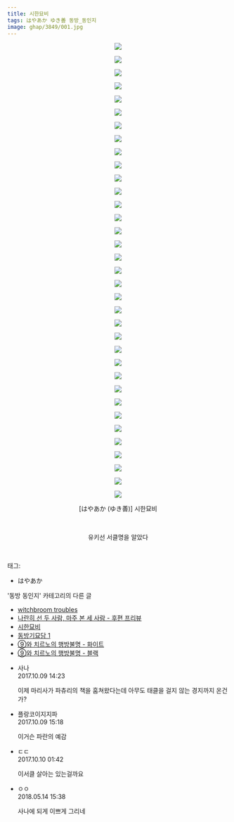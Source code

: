 ```yaml
---
title: 시한묘비
tags: はやあか ゆき善 동방_동인지
image: ghap/3849/001.jpg
---
```

<div class="article">
<p style="text-align: center; clear: none; float: none;"><img src="{{ site.nasurl }}/ghap/3849/001.jpg"/></p>
<p style="text-align: center; clear: none; float: none;"><img src="{{ site.nasurl }}/ghap/3849/002.jpg"/></p>
<p style="text-align: center; clear: none; float: none;"><img src="{{ site.nasurl }}/ghap/3849/003.jpg"/></p>
<p style="text-align: center; clear: none; float: none;"><img src="{{ site.nasurl }}/ghap/3849/004.jpg"/></p>
<p style="text-align: center; clear: none; float: none;"><img src="{{ site.nasurl }}/ghap/3849/005.jpg"/></p>
<p style="text-align: center; clear: none; float: none;"><img src="{{ site.nasurl }}/ghap/3849/006.jpg"/></p>
<p style="text-align: center; clear: none; float: none;"><img src="{{ site.nasurl }}/ghap/3849/007.jpg"/></p>
<p style="text-align: center; clear: none; float: none;"><img src="{{ site.nasurl }}/ghap/3849/008.jpg"/></p>
<p style="text-align: center; clear: none; float: none;"><img src="{{ site.nasurl }}/ghap/3849/009.jpg"/></p>
<p style="text-align: center; clear: none; float: none;"><img src="{{ site.nasurl }}/ghap/3849/010.jpg"/></p>
<p style="text-align: center; clear: none; float: none;"><img src="{{ site.nasurl }}/ghap/3849/011.jpg"/></p>
<p style="text-align: center; clear: none; float: none;"><img src="{{ site.nasurl }}/ghap/3849/012.jpg"/></p>
<p style="text-align: center; clear: none; float: none;"><img src="{{ site.nasurl }}/ghap/3849/013.jpg"/></p>
<p style="text-align: center; clear: none; float: none;"><img src="{{ site.nasurl }}/ghap/3849/014.jpg"/></p>
<p style="text-align: center; clear: none; float: none;"><img src="{{ site.nasurl }}/ghap/3849/015.jpg"/></p>
<p style="text-align: center; clear: none; float: none;"><img src="{{ site.nasurl }}/ghap/3849/016.jpg"/></p>
<p style="text-align: center; clear: none; float: none;"><img src="{{ site.nasurl }}/ghap/3849/017.jpg"/></p>
<p style="text-align: center; clear: none; float: none;"><img src="{{ site.nasurl }}/ghap/3849/018.jpg"/></p>
<p style="text-align: center; clear: none; float: none;"><img src="{{ site.nasurl }}/ghap/3849/019.jpg"/></p>
<p style="text-align: center; clear: none; float: none;"><img src="{{ site.nasurl }}/ghap/3849/020.jpg"/></p>
<p style="text-align: center; clear: none; float: none;"><img src="{{ site.nasurl }}/ghap/3849/021.jpg"/></p>
<p style="text-align: center; clear: none; float: none;"><img src="{{ site.nasurl }}/ghap/3849/022.jpg"/></p>
<p style="text-align: center; clear: none; float: none;"><img src="{{ site.nasurl }}/ghap/3849/023.jpg"/></p>
<p style="text-align: center; clear: none; float: none;"><img src="{{ site.nasurl }}/ghap/3849/024.jpg"/></p>
<p style="text-align: center; clear: none; float: none;"><img src="{{ site.nasurl }}/ghap/3849/025.jpg"/></p>
<p style="text-align: center; clear: none; float: none;"><img src="{{ site.nasurl }}/ghap/3849/026.jpg"/></p>
<p style="text-align: center; clear: none; float: none;"><img src="{{ site.nasurl }}/ghap/3849/027.jpg"/></p>
<p style="text-align: center; clear: none; float: none;"><img src="{{ site.nasurl }}/ghap/3849/028.jpg"/></p>
<p style="text-align: center; clear: none; float: none;"><img src="{{ site.nasurl }}/ghap/3849/029.jpg"/></p>
<p style="text-align: center; clear: none; float: none;"><img src="{{ site.nasurl }}/ghap/3849/030.jpg"/></p>
<p style="text-align: center; clear: none; float: none;"><img src="{{ site.nasurl }}/ghap/3849/031.jpg"/></p>
<p style="text-align: center; clear: none; float: none;"><img src="{{ site.nasurl }}/ghap/3849/032.jpg"/></p>
<p style="text-align: center; clear: none; float: none;"><img src="{{ site.nasurl }}/ghap/3849/033.jpg"/></p>
<p style="text-align: center; clear: none; float: none;"><img src="{{ site.nasurl }}/ghap/3849/034.jpg"/></p>
<p style="text-align: center; clear: none; float: none;"><img src="{{ site.nasurl }}/ghap/3849/035.jpg"/></p>
<p style="text-align: center; clear: none; float: none;">[はやあか (ゆき善)] 시한묘비</p>
<p style="text-align: center; clear: none; float: none;"><br/></p>
<p style="text-align: center; clear: none; float: none;">유키선 서클명을 알았다</p>
<p><br/></p>
</div><div class="tagTrail">
<p>태그: </p>
<ul>
<li>はやあか</li>
</ul>
</div><div class="another">
<p>'동방 동인지' 카테고리의 다른 글</p>
<ul>
<li><a href="/2017-10-16-ghap_3853">witchbroom troubles</a></li>
<li><a href="/2017-10-16-ghap_3852">나란히 선 두 사람, 마주 본 세 사람 - 후편 프리뷰</a></li>
<li><a href="/2017-10-09-ghap_3849">시한묘비</a></li>
<li><a href="/2017-10-09-ghap_3848">동방기묘담 1</a></li>
<li><a href="/2017-10-06-ghap_3844">⑨와 치르노의 행방불명 - 화이트</a></li>
<li><a href="/2017-10-06-ghap_3843">⑨와 치르노의 행방불명 - 블랙</a></li>
</ul>
</div><div class="cb_module cb_fluid">
<div class="cb_wrt cb_profile">
<div class="comment">
<ul>
<li class="cb_thumb_off" id="comment15101118">
<div class="cb_comment_area">
<div class="cb_info_area">
<div class="cb_section">
<span class="cb_nick_name">사나</span>
</div>
<div class="cb_section">
<span class="cb_date">2017.10.09 14:23 </span>
</div>
</div>
<div class="cb_dsc_comment">
<p class="cb_dsc">
											이제 마리사가 파츄리의 책을 훔쳐왔다는데 아무도 태클을 걸지 않는 경지까지 온건가?
										</p>
</div>
</div></li>
<li class="cb_thumb_off" id="comment15101150">
<div class="cb_comment_area">
<div class="cb_info_area">
<div class="cb_section">
<span class="cb_nick_name">플랑코이지지파</span>
</div>
<div class="cb_section">
<span class="cb_date">2017.10.09 15:18 </span>
</div>
</div>
<div class="cb_dsc_comment">
<p class="cb_dsc">
											이거슨 파란의 예감
										</p>
</div>
</div></li>
<li class="cb_thumb_off" id="comment15101497">
<div class="cb_comment_area">
<div class="cb_info_area">
<div class="cb_section">
<span class="cb_nick_name">ㄷㄷ</span>
</div>
<div class="cb_section">
<span class="cb_date">2017.10.10 01:42 </span>
</div>
</div>
<div class="cb_dsc_comment">
<p class="cb_dsc">
											이서클 살아는 있는걸까요
										</p>
</div>
</div></li>
<li class="cb_thumb_off" id="comment15255503">
<div class="cb_comment_area">
<div class="cb_info_area">
<div class="cb_section">
<span class="cb_nick_name">ㅇㅇ</span>
</div>
<div class="cb_section">
<span class="cb_date">2018.05.14 15:38 </span>
</div>
</div>
<div class="cb_dsc_comment">
<p class="cb_dsc">
											사나에 되게 이쁘게 그리네
										</p>
</div>
</div></li>
</ul>
</div>
</div><!-- commentList close -->
</div>